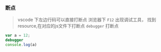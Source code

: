 ### 断点
> vscode 下左边行码可以直接打断点 
> 浏览器下 `F12` 出现调试工具， 找到resource,在对应的js文件下打断点 
> `debugger` 打断点
```javascript
var a = 12;
debugger
console.log(a)
```